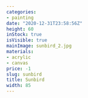 ```yaml
---
categories:
- painting
date: "2020-12-31T23:58:56Z"
height: 60
inStock: true
isVisible: true
mainImage: sunbird_2.jpg
materials:
- acrylic
- canvas
price: -1
slug: sunbird
title: Sunbird
width: 85
---
```


